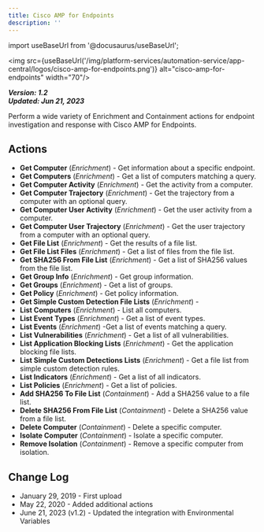 ```yaml
---
title: Cisco AMP for Endpoints
description: ''
---
```

import useBaseUrl from '@docusaurus/useBaseUrl';

<img src={useBaseUrl('/img/platform-services/automation-service/app-central/logos/cisco-amp-for-endpoints.png')} alt="cisco-amp-for-endpoints" width="70"/>

***Version: 1.2  
Updated: Jun 21, 2023***

Perform a wide variety of Enrichment and Containment actions for endpoint investigation and response with Cisco AMP for Endpoints.

## Actions

* **Get Computer** (*Enrichment*) - Get information about a specific endpoint.
* **Get Computers** (*Enrichment*) - Get a list of computers matching a query.
* **Get Computer Activity** (*Enrichment*) - Get the activity from a computer.
* **Get Computer Trajectory** (*Enrichment*) - Get the trajectory from a computer with an optional query.
* **Get Computer User Activity** (*Enrichment*) - Get the user activity from a computer.
* **Get Computer User Trajectory** (*Enrichment*) - Get the user trajectory from a computer with an optional query.
* **Get File List** (*Enrichment*) - Get the results of a file list.
* **Get File List Files** (*Enrichment*) - Get a list of files from the file list.
* **Get SHA256 From File List** (*Enrichment*) - Get a list of SHA256 values from the file list.
* **Get Group Info** (*Enrichment*) - Get group information.
* **Get Groups** (*Enrichment*) - Get a list of groups.
* **Get Policy** (*Enrichment*) - Get policy information.
* **Get Simple Custom Detection File Lists** (*Enrichment*) -
* **List Computers** (*Enrichment*) - List all computers.
* **List Event Types** (*Enrichment*) - Get a list of event types.
* **List Events** (*Enrichment*) -Get a list of events matching a query.
* **List Vulnerabilities** (*Enrichment*) - Get a list of all vulnerabilities.
* **List Application Blocking Lists** (*Enrichment*) - Get the application blocking file lists.
* **List Simple Custom Detections Lists** (*Enrichment*) - Get a file list from simple custom detection rules.
* **List Indicators** (*Enrichment*) - Get a list of all indicators.
* **List Policies** (*Enrichment*) - Get a list of policies.
* **Add SHA256 To File List** (*Containment*) - Add a SHA256 value to a file list.
* **Delete SHA256 From File List** (*Containment*) - Delete a SHA256 value from a file list.
* **Delete Computer** (*Containment*) - Delete a specific computer.
* **Isolate Computer** (*Containment*) - Isolate a specific computer.
* **Remove Isolation** (*Containment*) - Remove a specific computer from isolation.

## Change Log

* January 29, 2019 - First upload
* May 22, 2020 - Added additional actions
* June 21, 2023 (v1.2) - Updated the integration with Environmental Variables
